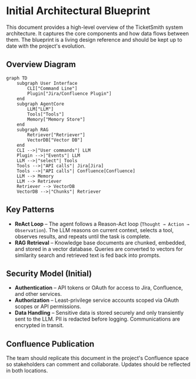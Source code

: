 # Initial Architectural Blueprint

This document provides a high-level overview of the TicketSmith system architecture. It captures the core components and how data flows between them. The blueprint is a living design reference and should be kept up to date with the project's evolution.

## Overview Diagram

```mermaid
graph TD
    subgraph User Interface
        CLI["Command Line"]
        Plugin["Jira/Confluence Plugin"]
    end
    subgraph AgentCore
        LLM["LLM"]
        Tools["Tools"]
        Memory["Memory Store"]
    end
    subgraph RAG
        Retriever["Retriever"]
        VectorDB["Vector DB"]
    end
    CLI -->|"User commands"| LLM
    Plugin -->|"Events"| LLM
    LLM -->|"select"| Tools
    Tools -->|"API calls"| Jira[Jira]
    Tools -->|"API calls"| Confluence[Confluence]
    LLM --> Memory
    LLM --> Retriever
    Retriever --> VectorDB
    VectorDB -->|"Chunks"| Retriever
```

## Key Patterns

* **ReAct Loop** – The agent follows a Reason-Act loop (`Thought → Action → Observation`). The LLM reasons on current context, selects a tool, observes results, and repeats until the task is complete.
* **RAG Retrieval** – Knowledge base documents are chunked, embedded, and stored in a vector database. Queries are converted to vectors for similarity search and retrieved text is fed back into prompts.

## Security Model (Initial)

* **Authentication** – API tokens or OAuth for access to Jira, Confluence, and other services.
* **Authorization** – Least-privilege service accounts scoped via OAuth scopes or API permissions.
* **Data Handling** – Sensitive data is stored securely and only transiently sent to the LLM. PII is redacted before logging. Communications are encrypted in transit.

## Confluence Publication

The team should replicate this document in the project's Confluence space so stakeholders can comment and collaborate. Updates should be reflected in both locations.

